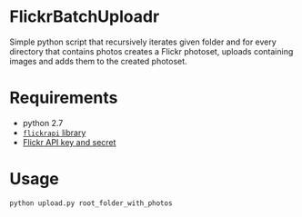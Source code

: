 # FlickrBatchUploadr
Simple python script that recursively iterates given folder and for every directory that contains photos creates a Flickr photoset, uploads containing images and adds them to the created photoset.

# Requirements
* python 2.7
* [`flickrapi` library](https://stuvel.eu/flickrapi)
* [Flickr API key and secret](https://www.flickr.com/services/apps/create/apply/)

# Usage
`python upload.py root_folder_with_photos`

